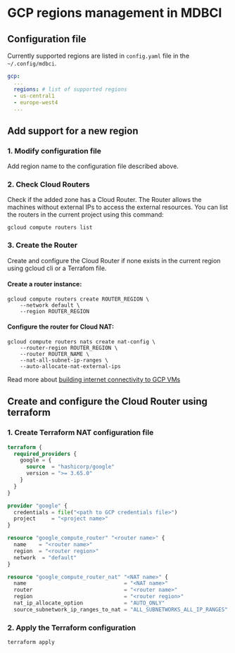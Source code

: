 # GCP regions management in MDBCI

## Configuration file
Currently supported regions are listed in `config.yaml` file in the `~/.config/mdbci`.

```yaml
gcp:
  ...
  regions: # list of supported regions
  - us-central1
  - europe-west4
  ...
```

## Add support for a new region

### 1. Modify configuration file

Add region name to the configuration file described above.

### 2. Check Cloud Routers

Check if the added zone has a Cloud Router. The Router allows the machines without external IPs to access the external resources. You can list the routers in the current project using this command:

```
gcloud compute routers list
```

### 3. Create the Router

Create and configure the Cloud Router if none exists in the current region using gcloud cli or a Terrafom file.

#### Create a router instance:

```
gcloud compute routers create ROUTER_REGION \
    --network default \
    --region ROUTER_REGION
```
#### Configure the router for Cloud NAT:
```
gcloud compute routers nats create nat-config \
    --router-region ROUTER_REGION \
    --router ROUTER_NAME \
    --nat-all-subnet-ip-ranges \
    --auto-allocate-nat-external-ips
```

Read more about [building internet connectivity to GCP VMs](https://cloud.google.com/architecture/building-internet-connectivity-for-private-vms)

## Create and configure the Cloud Router using terraform

### 1. Create Terraform NAT configuration file
```terraform
terraform {
  required_providers {
    google = {
      source  = "hashicorp/google"
      version = ">= 3.65.0"
    }
  }
}

provider "google" {
  credentials = file("<path to GCP credentials file>")
  project     = "<project name>"
}

resource "google_compute_router" "<router name>" {
  name    = "<router name>"
  region  = "<router region>"
  network  = "default"
}

resource "google_compute_router_nat" "<NAT name>" {
  name                               = "<NAT name>"
  router                             = "<router name>"
  region                             = "<router region>"
  nat_ip_allocate_option             = "AUTO_ONLY"
  source_subnetwork_ip_ranges_to_nat = "ALL_SUBNETWORKS_ALL_IP_RANGES"
```
### 2. Apply the Terraform configuration
```
terraform apply
```